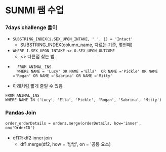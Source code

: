# SUNMI 쌤 수업 
### 7days challenge 풀이 
- ```SUBSTRING_INDEX(i.SEX_UPON_INTAKE, ' ', 1) = 'Intact'```
    - SUBSTRING_INDEX(column_name, 자르는 기준, 몇번째)
- ```WHERE I.SEX_UPON_INTAKE <> O.SEX_UPON_OUTCOME```
    - <> 다른점 찾는 법
- ```
    FROM ANIMAL_INS
    WHERE NAME = 'Lucy' OR NAME ='Ella'  OR NAME ='Pickle' OR NAME ='Rogan' OR NAME ='Sabrina' OR NAME ='Mitty' 
    ```
- 아래처럼 짧게 줄일 수 있음 
``` 
FROM ANIMAL_INS
WHERE NAME IN ('Lucy', 'Ella', 'Pickle', 'Rogan', 'Sabrina', 'Mitty')
```
### Pandas Join 
```
order_orderDetails = orders.merge(orderDetails, how='inner', on='OrderID')
```
- df1과 df2 inner join 
    - df1.merge(df2, how = '방법', on = '공통 요소)

